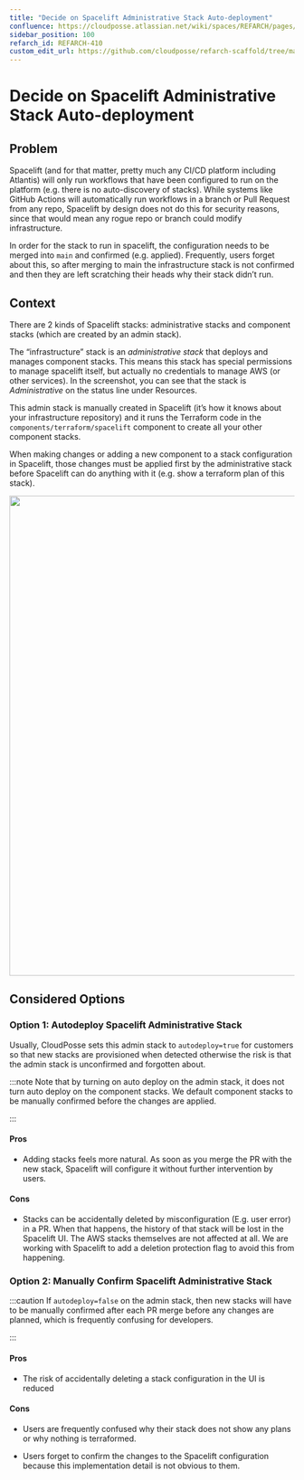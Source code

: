 ```yaml
---
title: "Decide on Spacelift Administrative Stack Auto-deployment"
confluence: https://cloudposse.atlassian.net/wiki/spaces/REFARCH/pages/1171980545/REFARCH-410+-+Decide+on+Spacelift+Administrative+Stack+Auto-deployment
sidebar_position: 100
refarch_id: REFARCH-410
custom_edit_url: https://github.com/cloudposse/refarch-scaffold/tree/main/docs/docs/fundamentals/design-decisions/foundational-platform/decide-on-spacelift-administrative-stack-auto-deployment.md
---
```


# Decide on Spacelift Administrative Stack Auto-deployment

## Problem
Spacelift (and for that matter, pretty much any CI/CD platform including Atlantis) will only run workflows that have been configured to run on the platform (e.g. there is no auto-discovery of stacks). While systems like GitHub Actions will automatically run workflows in a branch or Pull Request from any repo, Spacelift by design does not do this for security reasons, since that would mean any rogue repo or branch could modify infrastructure.

In order for the stack to run in spacelift, the configuration needs to be merged into `main` and confirmed (e.g. applied). Frequently, users forget about this, so after merging to main the infrastructure stack is not confirmed and then they are left scratching their heads why their stack didn’t run.

## Context
There are 2 kinds of Spacelift stacks: administrative stacks and component stacks (which are created by an admin stack).

The “infrastructure” stack is an _administrative stack_ that deploys and manages component stacks. This means this stack has special permissions to manage spacelift itself, but actually no credentials to manage AWS (or other services). In the screenshot, you can see that the stack is _Administrative_ on the status line under Resources.

This admin stack is manually created in Spacelift (it’s how it knows about your infrastructure repository) and it runs the Terraform code in the `components/terraform/spacelift` component to create all your other component stacks.

When making changes or adding a new component to a stack configuration in Spacelift, those changes must be applied first by the administrative stack before Spacelift can do anything with it (e.g. show a terraform plan of this stack).

<img src="/assets/refarch/cleanshot-2021-11-24-at-14.59.56@2x-20211124-210413.png" height="849" width="1129" /><br/>

## Considered Options

### Option 1: Autodeploy Spacelift Administrative Stack

Usually, CloudPosse sets this admin stack to `autodeploy=true` for customers so that new stacks are provisioned when detected otherwise the risk is that the admin stack is unconfirmed and forgotten about.

:::note
Note that by turning on auto deploy on the admin stack, it does not turn auto deploy on the component stacks. We default component stacks to be manually confirmed before the changes are applied.

:::

#### Pros

- Adding stacks feels more natural. As soon as you merge the PR with the new stack, Spacelift will configure it without further intervention by users.

#### Cons

- Stacks can be accidentally deleted by misconfiguration (E.g. user error) in a PR. When that happens, the history of that stack will be lost in the Spacelift UI. The AWS stacks themselves are not affected at all. We are working with Spacelift to add a deletion protection flag to avoid this from happening.

### Option 2: Manually Confirm Spacelift Administrative Stack

:::caution
If `autodeploy=false` on the admin stack, then new stacks will have to be manually confirmed after each PR merge before any changes are planned, which is frequently confusing for developers.

:::

#### Pros

- The risk of accidentally deleting a stack configuration in the UI is reduced

#### Cons

- Users are frequently confused why their stack does not show any plans or why nothing is terraformed.

- Users forget to confirm the changes to the Spacelift configuration because this implementation detail is not obvious to them.



